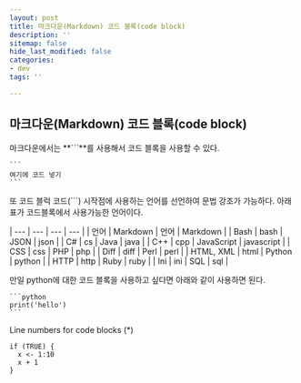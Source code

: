 ```yaml
---
layout: post
title: 마크다운(Markdown) 코드 블록(code block)
description: ''
sitemap: false
hide_last_modified: false
categories:
- dev
tags: ''

---
```

## **마크다운(Markdown) 코드 블록(code block)**

마크다운에서는 **\`\`\`**를 사용해서 코드 블록을 사용할 수 있다.

    ```
    여기에 코드 넣기
    ```

또 코드 블럭 코드(\`\`\`) 시작점에 사용하는 언어를 선언하여 문법 강조가 가능하다. 아래 표가 코드블록에서 사용가능한 언어이다. 

| --- | --- | --- | --- |
| 언어 | Markdown | 언어 | Markdown |
| Bash | bash | JSON | json |
| C# | cs | Java | java |
| C++ | cpp | JavaScript | javascript |
| CSS | css | PHP | php |
| Diff | diff | Perl | perl |
| HTML, XML | html | Python | python |
| HTTP | http | Ruby | ruby |
| Ini | ini | SQL | sql |

만일 python에 대한 코드 블록을 사용하고 싶다면 아래와 같이 사용하면 된다.

    ```python
    print('hello')
    ```
    
Line numbers for code blocks (*)



```{r, attr.source='.numberLines'}
if (TRUE) {
  x <- 1:10
  x + 1
}
```
